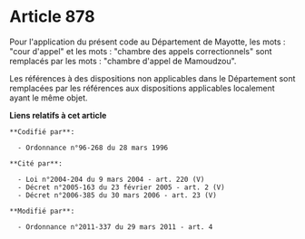 # Article 878

Pour l'application du présent code au Département de Mayotte, les mots : "cour d'appel" et les mots : "chambre des appels
correctionnels" sont remplacés par les mots : "chambre d'appel de Mamoudzou".

Les références à des dispositions non applicables dans le Département sont remplacées par les références aux dispositions
applicables localement ayant le même objet.

**Liens relatifs à cet article**

	**Codifié par**:

	  - Ordonnance n°96-268 du 28 mars 1996

	**Cité par**:

	  - Loi n°2004-204 du 9 mars 2004 - art. 220 (V)
	  - Décret n°2005-163 du 23 février 2005 - art. 2 (V)
	  - Décret n°2006-385 du 30 mars 2006 - art. 23 (V)

	**Modifié par**:

	  - Ordonnance n°2011-337 du 29 mars 2011 - art. 4
